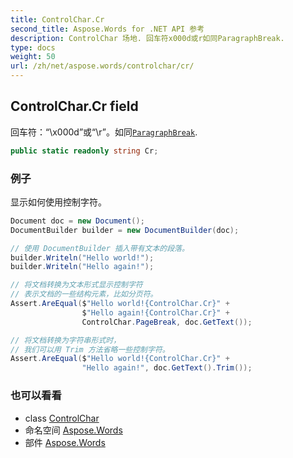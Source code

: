 ```yaml
---
title: ControlChar.Cr
second_title: Aspose.Words for .NET API 参考
description: ControlChar 场地. 回车符x000d或r如同ParagraphBreak.
type: docs
weight: 50
url: /zh/net/aspose.words/controlchar/cr/
---
```

## ControlChar.Cr field

回车符：“\x000d”或“\r”。如同[`ParagraphBreak`](../paragraphbreak/).

```csharp
public static readonly string Cr;
```

### 例子

显示如何使用控制字符。

```csharp
Document doc = new Document();
DocumentBuilder builder = new DocumentBuilder(doc);

// 使用 DocumentBuilder 插入带有文本的段落。
builder.Writeln("Hello world!");
builder.Writeln("Hello again!");

// 将文档转换为文本形式显示控制字符
// 表示文档的一些结构元素，比如分页符。
Assert.AreEqual($"Hello world!{ControlChar.Cr}" +
                $"Hello again!{ControlChar.Cr}" +
                ControlChar.PageBreak, doc.GetText());

// 将文档转换为字符串形式时，
// 我们可以用 Trim 方法省略一些控制字符。
Assert.AreEqual($"Hello world!{ControlChar.Cr}" +
                "Hello again!", doc.GetText().Trim());
```

### 也可以看看

* class [ControlChar](../)
* 命名空间 [Aspose.Words](../../controlchar/)
* 部件 [Aspose.Words](../../../)


